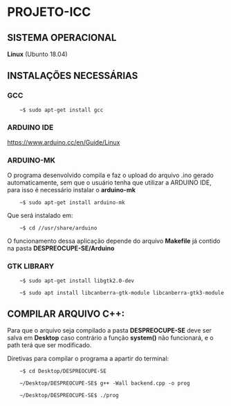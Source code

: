# PROJETO-ICC

## SISTEMA OPERACIONAL

**Linux** (Ubunto 18.04)


## INSTALAÇÕES NECESSÁRIAS

### GCC

		~$ sudo apt-get install gcc


### ARDUINO IDE

https://www.arduino.cc/en/Guide/Linux

### ARDUINO-MK

O programa desenvolvido compila e faz o upload do arquivo .ino gerado automaticamente, sem que o usuário tenha que utilizar a ARDUINO IDE, para isso é necessário instalar o **arduino-mk** 


		~$ sudo apt-get install arduino-mk

Que será instalado em:

		~$ cd //usr/share/arduino

O funcionamento dessa aplicação depende do arquivo **Makefile** já contido na pasta **DESPREOCUPE-SE/Arduino**


### GTK LIBRARY

		~$ sudo apt-get install libgtk2.0-dev

		~$ sudo apt install libcanberra-gtk-module libcanberra-gtk3-module


## COMPILAR ARQUIVO C++:

Para que o arquivo seja compilado a pasta **DESPREOCUPE-SE** deve ser salva em **Desktop** caso contrário a função **system()** não funcionará, e o path terá que ser modificado.

Diretivas para compilar o programa a apartir do terminal:

		~$ cd Desktop/DESPREOCUPE-SE
		
		~/Desktop/DESPREOCUPE-SE$ g++ -Wall backend.cpp -o prog

		~/Desktop/DESPREOCUPE-SE$ ./prog


